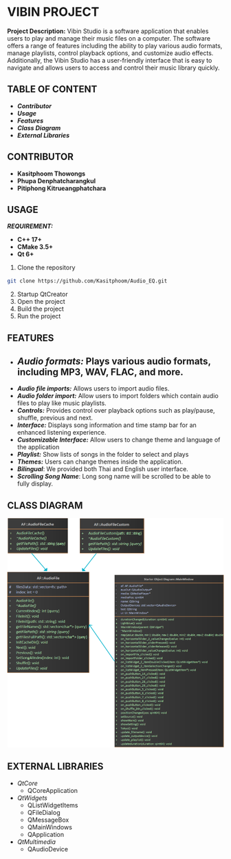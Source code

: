 # VIBIN PROJECT

**Project Description:** Vibin Studio is a software application that enables users to play and manage their music files on a computer. The software offers a range of features including the ability to play various audio formats, manage playlists, control playback options, and customize audio effects. Additionally, the Vibin Studio has a user-friendly interface that is easy to navigate and allows users to access and control their music library quickly.

## TABLE OF CONTENT
- _**Contributor**_
- _**Usage**_
- _**Features**_
- _**Class Diagram**_
- _**External Libraries**_

## CONTRIBUTOR
- **Kasitphoom Thowongs**
- **Phupa Denphatcharangkul**
- **Pitiphong Kitrueangphatchara**

## USAGE
_**REQUIREMENT:**_
- **C++ 17+**
- **CMake 3.5+**
- **Qt 6+**

1. Clone the repository
```bash
git clone https://github.com/Kasitphoom/Audio_EQ.git
```
2. Startup QtCreator
3. Open the project
4. Build the project
5. Run the project

## FEATURES
- _**Audio formats:**_ Plays various audio formats, including MP3, WAV, FLAC, and more.
     --------------
- _**Audio file imports:**_ Allows users to import audio files.
- _**Audio folder import:**_ Allow users to import folders which contain audio files to play like music playlists.
- _**Controls:**_ Provides control over playback options such as play/pause, shuffle, previous and next.
- _**Interface:**_ Displays song information and time stamp bar for an enhanced listening experience.
- _**Customizable Interface:**_ Allow users to change theme and language of the application
- _**Playlist:**_ Show lists of songs in the folder to select and plays
- _**Themes:**_ Users can change themes inside the application.
- _**Bilingual**_: We provided both Thai and English user interface.
- _**Scrolling Song Name**_: Long song name will be scrolled to be able to fully display.

## CLASS DIAGRAM
![Class Diagram](/ClassDiagram.png)

## EXTERNAL LIBRARIES
- *QtCore*
    - QCoreApplication
- *QtWidgets*
    - QListWidgetItems
    - QFileDialog
    - QMessageBox
    - QMainWindows
    - QApplication
- *QtMultimedia*
    - QAudioDevice